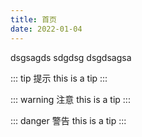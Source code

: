 ```yaml
---
title: 首页
date: 2022-01-04
---
```


dsgsagds
sdgdsg
dsgdsagsa

::: tip 提示
this is a tip
:::

::: warning 注意
this is a tip
:::

::: danger 警告
this is a tip
:::
